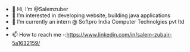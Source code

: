 - 👋 Hi, I’m @Salemzuber
- 👀 I’m interested in developing website, building java applications
- 🌱 I’m currently  an intern @ Softpro India Computer Technolgies pvt ltd 
-
- 📫 How to reach me -:https://www.linkedin.com/in/salem-zubair-5a1632159/

<!---
Salemzuber/Salemzuber is a ✨ special ✨ repository because its `README.md` (this file) appears on your GitHub profile.
You can click the Preview link to take a look at your changes.
--->
